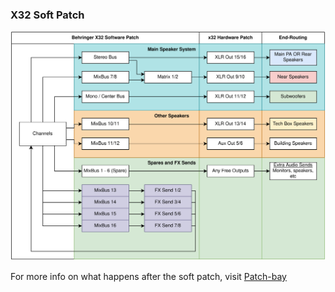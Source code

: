 ### X32 Soft Patch

![X32 Setup](../images/x32-setup.svg)

For more info on what happens after the soft patch, visit [Patch-bay](patchbay.md)
